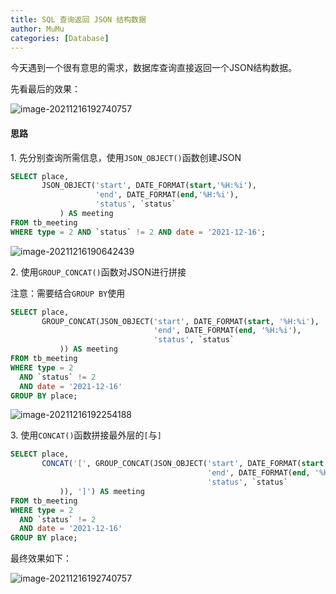```yaml
---
title: SQL 查询返回 JSON 结构数据
author: MuMu
categories: [Database]
---
```


今天遇到一个很有意思的需求，数据库查询直接返回一个JSON结构数据。

先看最后的效果：

![image-20211216192740757](https://blog.caowei.xyz/blog/Jw-117.png)

#### 思路

1\. 先分别查询所需信息，使用`JSON_OBJECT()`函数创建JSON

```sql
SELECT place,
       JSON_OBJECT('start', DATE_FORMAT(start,'%H:%i'),
                   'end', DATE_FORMAT(end,'%H:%i'),
                   'status', `status`
           ) AS meeting
FROM tb_meeting
WHERE type = 2 AND `status` != 2 AND date = '2021-12-16';
```

![image-20211216190642439](https://blog.caowei.xyz/blog/Jw-115.png)

2\. 使用`GROUP_CONCAT()`函数对JSON进行拼接

注意：需要结合`GROUP BY`使用

```sql
SELECT place,
       GROUP_CONCAT(JSON_OBJECT('start', DATE_FORMAT(start, '%H:%i'),
                                'end', DATE_FORMAT(end, '%H:%i'),
                                'status', `status`
           )) AS meeting
FROM tb_meeting
WHERE type = 2
  AND `status` != 2
  AND date = '2021-12-16'
GROUP BY place;
```

![image-20211216192254188](https://blog.caowei.xyz/blog/Jw-116.png)

3\. 使用`CONCAT()`函数拼接最外层的`[`与`]`

```sql
SELECT place,
       CONCAT('[', GROUP_CONCAT(JSON_OBJECT('start', DATE_FORMAT(start, '%H:%i'),
                                            'end', DATE_FORMAT(end, '%H:%i'),
                                            'status', `status`
           )), ']') AS meeting
FROM tb_meeting
WHERE type = 2
  AND `status` != 2
  AND date = '2021-12-16'
GROUP BY place;
```

最终效果如下：

![image-20211216192740757](https://blog.caowei.xyz/blog/Jw-117.png)
